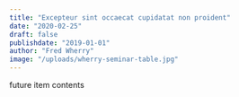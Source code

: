 ```yaml
---
title: "Excepteur sint occaecat cupidatat non proident"
date: "2020-02-25"
draft: false
publishdate: "2019-01-01"
author: "Fred Wherry"
image: "/uploads/wherry-seminar-table.jpg"
---
```


future item contents
